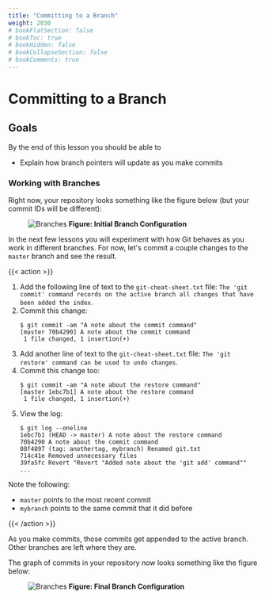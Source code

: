 ```yaml
---
title: "Committing to a Branch"
weight: 2030
# bookFlatSection: false
# bookToc: true
# bookHidden: false
# bookCollapseSection: false
# bookComments: true
---
```


# Committing to a Branch

## Goals

By the end of this lesson you should be able to
 
- Explain how branch pointers will update as you make commits

### Working with Branches

Right now, your repository looks something like the figure below (but your commit IDs will be different):

<figure style="width: 500px">
<img src="/images/branches-1.png" alt="Branches">
<b>Figure: Initial Branch Configuration</b>
</figure>

In the next few lessons you will experiment with how Git behaves as you work in different branches.  For now, let's commit a couple changes to the `master` branch and see the result.

{{< action >}}
1. Add the following line of text to the `git-cheat-sheet.txt` file: `The 'git commit' command records on the active branch all changes that have been added the index`.
2. Commit this change:
   ```text
   $ git commit -am "A note about the commit command"
   [master 70b4290] A note about the commit command
    1 file changed, 1 insertion(+)
   ```
3. Add another line of text to the `git-cheat-sheet.txt` file: `The 'git restore' command can be used to undo changes`.
4. Commit this change too:
   ```text
   $ git commit -am "A note about the restore command"
   [master 1ebc7b1] A note about the restore command
    1 file changed, 1 insertion(+)
   ```
5. View the log:
    ```text
    $ git log --oneline
    1ebc7b1 (HEAD -> master) A note about the restore command
    70b4290 A note about the commit command
    08f4897 (tag: anothertag, mybranch) Renamed git.txt
    714c41e Removed unnecessary files
    39fa5fc Revert "Revert "Added note about the 'git add' command""
    ...
    ```

Note the following:

- `master` points to the most recent commit
- `mybranch` points to the same commit that it did before

{{< /action >}}

As you make commits, those commits get appended to the active branch.  Other branches are left where they are.

The graph of commits in your repository now looks something like the figure below:

<figure style="width: 500px">
<img src="/images/branches-2.png" alt="Branches">
<b>Figure: Final Branch Configuration</b>
</figure>
